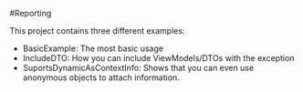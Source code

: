 ﻿#Reporting

This project contains three different examples:

* BasicExample: The most basic usage
* IncludeDTO: How you can include ViewModels/DTOs with the exception
* SuportsDynamicAsContextInfo: Shows that you can even use anonymous objects to attach information.
